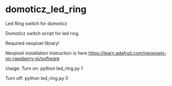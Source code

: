 # domoticz_led_ring
Led Ring switch for domoticz

Domoticz switch script for led ring.

Required neopixel library!

Neopixel installation instruction is here https://learn.adafruit.com/neopixels-on-raspberry-pi/software

Usage:
  Turn on:
  python led_ring.py 1  
 
  Turn off:
  python led_ring.py 0
